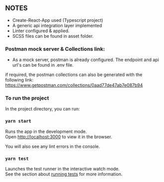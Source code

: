 ## NOTES
- Create-React-App used (Typescript project) 
- A generic api integration layer implemented
- Linter configured & applied.
- SCSS files can be found in asset folder.

### Postman mock server & Collections link:
- As a mock server, postman is already configured. The endpoint and api url's can be found in .env file. 

if required, the postman collections can also be generated with the following link: 
https://www.getpostman.com/collections/0aad77de47ab7e087b94


### To run the project
In the project directory, you can run:
### `yarn start`
Runs the app in the development mode.<br />
Open [http://localhost:3000](http://localhost:3000) to view it in the browser.

You will also see any lint errors in the console.

### `yarn test`
Launches the test runner in the interactive watch mode.<br />
See the section about [running tests](https://facebook.github.io/create-react-app/docs/running-tests) for more information.

 
